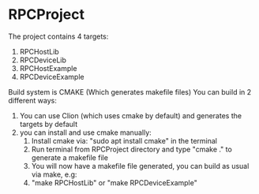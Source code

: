 # RPCProject
The project contains 4 targets:
1. RPCHostLib
2. RPCDeviceLib
3. RPCHostExample
4. RPCDeviceExample

Build system is CMAKE (Which generates makefile files)
You can build in 2 different ways:
1. You can use Clion (which uses cmake by default) and generates the targets by default
2. you can install and use cmake manually:
   1. Install cmake via: "sudo apt install cmake" in the terminal
   2. Run terminal from RPCProject directory and type "cmake ." to generate a makefile file
   3. You will now have a makefile file generated, you can build as usual via make, e.g:
   4. "make RPCHostLib" or "make RPCDeviceExample"
